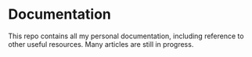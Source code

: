 # Documentation

This repo contains all my personal documentation, including reference to other useful resources. Many articles are still in progress.
